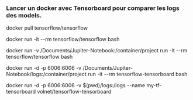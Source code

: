 ### Lancer un docker avec Tensorboard pour comparer les logs des models.  

docker pull tensorflow/tensorflow

docker run -it --rm tensorflow/tensorflow bash

docker run -v /Documents/Jupiter-Notebook:/container/project run -it --rm tensorflow/tensorflow bash



docker run -d -p 6006:6006 -v /Documents/Jupiter-Notebook/logs:/container/project run -it --rm tensorflow-tensorboard bash


docker run -d -p 6006:6006 -v $(pwd)/logs:/logs --name my-tf-tensorboard volnet/tensorflow-tensorboard
